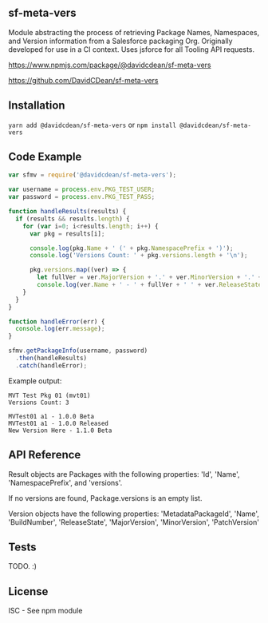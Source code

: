 ## sf-meta-vers

Module abstracting the process of retrieving Package Names, Namespaces, and Version information from a Salesforce packaging Org. Originally developed for use in a CI context. Uses jsforce for all Tooling API requests.

https://www.npmjs.com/package/@davidcdean/sf-meta-vers

https://github.com/DavidCDean/sf-meta-vers

## Installation

`yarn add @davidcdean/sf-meta-vers`
or
`npm install @davidcdean/sf-meta-vers`

## Code Example

```javascript
var sfmv = require('@davidcdean/sf-meta-vers');

var username = process.env.PKG_TEST_USER;
var password = process.env.PKG_TEST_PASS;

function handleResults(results) {
  if (results && results.length) {
    for (var i=0; i<results.length; i++) {
      var pkg = results[i];

      console.log(pkg.Name + ' (' + pkg.NamespacePrefix + ')');
      console.log('Versions Count: ' + pkg.versions.length + '\n');

      pkg.versions.map((ver) => { 
        let fullVer = ver.MajorVersion + '.' + ver.MinorVersion + '.' + ver.PatchVersion;
        console.log(ver.Name + ' - ' + fullVer + ' ' + ver.ReleaseState); });
    }
  }
}

function handleError(err) {
  console.log(err.message);
}

sfmv.getPackageInfo(username, password)
  .then(handleResults)
  .catch(handleError);

```

Example output:

```
MVT Test Pkg 01 (mvt01)
Versions Count: 3

MVTest01 a1 - 1.0.0 Beta
MVTest01 a1 - 1.0.0 Released
New Version Here - 1.1.0 Beta
```

## API Reference

Result objects are Packages with the following properties: 'Id', 'Name', 'NamespacePrefix', and 'versions'.

If no versions are found, Package.versions is an empty list.

Version objects have the following properties: 'MetadataPackageId', 'Name', 'BuildNumber', 'ReleaseState', 'MajorVersion', 'MinorVersion', 'PatchVersion'

## Tests

TODO. :)


## License

ISC - See npm module